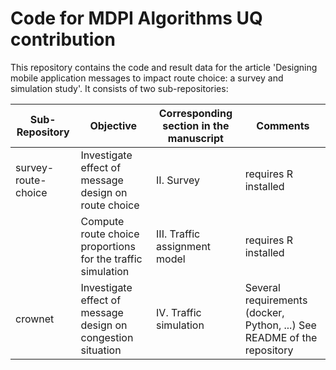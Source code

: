 

# Code for MDPI Algorithms UQ contribution

This repository contains the code and result data for the article 'Designing mobile application messages to impact route choice: a survey and simulation study'.
It consists of two sub-repositories:


| Sub-Repository      | Objective                                                    | Corresponding section in the manuscript | Comments                                                                  |
|---------------------|--------------------------------------------------------------|-----------------------------------------|---------------------------------------------------------------------------|
| survey-route-choice | Investigate effect of message design on route choice         | II. Survey                              | requires R installed                                                      |
|                     | Compute route choice proportions for the traffic simulation  | III. Traffic assignment model           | requires R installed                                                      |
| crownet             | Investigate effect of message design on congestion situation | IV. Traffic simulation                  | Several requirements (docker, Python, ...)  See README of the repository  |
